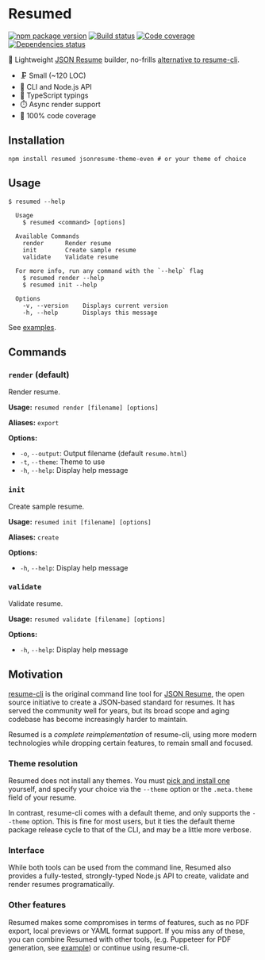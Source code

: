 # Resumed

[![npm package version](https://img.shields.io/npm/v/resumed)](https://www.npmjs.com/package/resumed)
[![Build status](https://img.shields.io/github/workflow/status/rbardini/resumed/Main)](https://github.com/rbardini/resumed/actions)
[![Code coverage](https://img.shields.io/codecov/c/github/rbardini/resumed.svg)](https://codecov.io/gh/rbardini/resumed)
[![Dependencies status](https://img.shields.io/librariesio/release/npm/resumed)](https://libraries.io/npm/resumed)

👔 Lightweight [JSON Resume](https://jsonresume.org/) builder, no-frills [alternative to resume-cli](#motivation).

- 🗜️ Small (~120 LOC)
- 🧩 CLI and Node.js API
- 🤖 TypeScript typings
- ⏱️ Async render support
- 🧪 100% code coverage

## Installation

```shell
npm install resumed jsonresume-theme-even # or your theme of choice
```

## Usage

```console
$ resumed --help

  Usage
    $ resumed <command> [options]

  Available Commands
    render      Render resume
    init        Create sample resume
    validate    Validate resume

  For more info, run any command with the `--help` flag
    $ resumed render --help
    $ resumed init --help

  Options
    -v, --version    Displays current version
    -h, --help       Displays this message
```

See [examples](examples).

## Commands

### `render` (default)

Render resume.

**Usage:** `resumed render [filename] [options]`

**Aliases:** `export`

**Options:**

- `-o`, `--output`: Output filename (default `resume.html`)
- `-t`, `--theme`: Theme to use
- `-h`, `--help`: Display help message

### `init`

Create sample resume.

**Usage:** `resumed init [filename] [options]`

**Aliases:** `create`

**Options:**

- `-h`, `--help`: Display help message

### `validate`

Validate resume.

**Usage:** `resumed validate [filename] [options]`

**Options:**

- `-h`, `--help`: Display help message

## Motivation

[resume-cli](https://github.com/jsonresume/resume-cli) is the original command line tool for [JSON Resume](https://jsonresume.org/), the open source initiative to create a JSON-based standard for resumes. It has served the community well for years, but its broad scope and aging codebase has become increasingly harder to maintain.

Resumed is a _complete reimplementation_ of resume-cli, using more modern technologies while dropping certain features, to remain small and focused.

### Theme resolution

Resumed does not install any themes. You must [pick and install one](https://www.npmjs.com/search?q=jsonresume-theme) yourself, and specify your choice via the `--theme` option or the `.meta.theme` field of your resume.

In contrast, resume-cli comes with a default theme, and only supports the `--theme` option. This is fine for most users, but it ties the default theme package release cycle to that of the CLI, and may be a little more verbose.

### Interface

While both tools can be used from the command line, Resumed also provides a fully-tested, strongly-typed Node.js API to create, validate and render resumes programatically.

### Other features

Resumed makes some compromises in terms of features, such as no PDF export, local previews or YAML format support. If you miss any of these, you can combine Resumed with other tools, (e.g. Puppeteer for PDF generation, see [example](examples/with-pdf-export/)) or continue using resume-cli.
